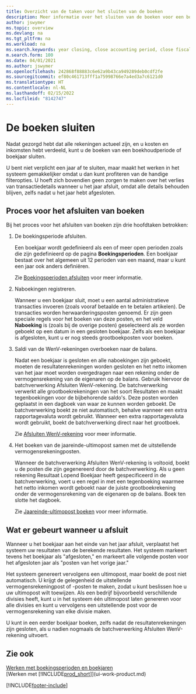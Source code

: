 ```yaml
---
title: Overzicht van de taken voor het sluiten van de boeken
description: Meer informatie over het sluiten van de boeken voor een boekjaar of -periode, en wat er gebeurt nadat u het jaareinde hebt afgesloten.
author: jswymer
ms.topic: overview
ms.devlang: na
ms.tgt_pltfrm: na
ms.workload: na
ms.search.keywords: year closing, close accounting period, close fiscal year, bank account detailed trial balance
m.search.form: 100
ms.date: 04/01/2021
ms.author: jswymer
ms.openlocfilehash: 242868f88883c6e62a9b43ca949289deb0cdf2fe
ms.sourcegitcommit: ef80c461713fff1a75998766e7a4ed3a7c6121d0
ms.translationtype: HT
ms.contentlocale: nl-NL
ms.lasthandoff: 02/15/2022
ms.locfileid: "8142747"
---
```

# <a name="closing-the-books"></a>De boeken sluiten
Nadat gezorgd hebt dat alle rekeningen actueel zijn, en u kosten en inkomsten hebt verdeeld, kunt u de boeken van een boekhoudperiode of boekjaar sluiten.

U bent niet verplicht een jaar af te sluiten, maar maakt het werken in het systeem gemakkelijker omdat u dan kunt profiteren van de handige filteropties. U hoeft zich bovendien geen zorgen te maken over het verlies van transactiedetails wanneer u het jaar afsluit, omdat alle details behouden blijven, zelfs nadat u het jaar hebt afgesloten.

## <a name="closing-book-process"></a>Proces voor het afsluiten van boeken
Bij het proces voor het afsluiten van boeken zijn drie hoofdtaken betrokken:

1. De boekingsperiode afsluiten.

    Een boekjaar wordt gedefinieerd als een of meer open perioden zoals die zijn gedefinieerd op de pagina **Boekingsperioden**. Een boekjaar bestaat over het algemeen uit 12 perioden van een maand, maar u kunt een jaar ook anders definiëren.

    Zie [Boekingsperioden afsluiten](year-close-account-periods.md) voor meer informatie.
2. Naboekingen registreren.

    Wanneer u een boekjaar sluit, moet u een aantal administratieve transacties invoeren (zoals vooraf betaalde en te betalen artikelen). De transacties worden herwaarderingsposten genoemd. Er zijn geen speciale regels voor het boeken van deze posten, en het veld **Naboeking** is (zoals bij de overige posten) geselecteerd als ze worden geboekt op een datum in een gesloten boekjaar. Zelfs als een boekjaar is afgesloten, kunt u er nog steeds grootboekposten voor boeken.
3. Saldi van de WenV-rekeningen overboeken naar de balans.

    Nadat een boekjaar is gesloten en alle naboekingen zijn geboekt, moeten de resultatenrekeningen worden gesloten en het netto inkomen van het jaar moet worden overgedragen naar een rekening onder de vermogensrekening van de eigenaren op de balans. Gebruik hiervoor de batchverwerking Afsluiten WenV-rekening. De batchverwerking verwerkt alle grootboekrekeningen van het soort Resultaten en maakt tegenboekingen voor de bijbehorende saldo's. Deze posten worden geplaatst in een dagboek van waar ze kunnen worden geboekt. De batchverwerking boekt ze niet automatisch, behalve wanneer een extra rapportagevaluta wordt gebruikt. Wanneer een extra rapportagevaluta wordt gebruikt, boekt de batchverwerking direct naar het grootboek.

    Zie [Afsluiten WenV-rekening](year-close-income-statement.md) voor meer informatie.
4. Het boeken van de jaareinde-ultimopost samen met de uitstellende vermogensrekeningposten.

    Wanneer de batchverwerking Afsluiten WenV-rekening is voltooid, boekt u de posten die zijn gegenereerd door de batchverwerking. Als u geen rekening Resultaat Lopend Boekjaar heeft gespecificeerd in de batchverwerking, voert u een regel in met een tegenboeking waarmee het netto inkomen wordt geboekt naar de juiste grootboekrekening onder de vermogensrekening van de eigenaren op de balans. Boek ten slotte het dagboek.

    Zie [Jaareinde-ultimopost boeken](year-how-post-year-end-close-entry.md) voor meer informatie.

## <a name="what-happens-when-you-close"></a>Wat er gebeurt wanneer u afsluit
Wanneer u het boekjaar aan het einde van het jaar afsluit, verplaatst het systeem uw resultaten van de berekende resultaten. Het systeem markeert tevens het boekjaar als "afgesloten," en markeert alle volgende posten voor het afgesloten jaar als "posten van het vorige jaar."

Het systeem genereert vervolgens een ultimopost, maar boekt de post niet automatisch. U krijgt de gelegenheid de uitstellende vermogensrekeningpost of -posten te maken, zodat u kunt beslissen hoe u uw ultimopost wilt toewijzen. Als een bedrijf bijvoorbeeld verschillende divisies heeft, kunt u in het systeem één ultimopost laten genereren voor alle divisies en kunt u vervolgens een uitstellende post voor de vermogensrekening van elke divisie maken.

U kunt in een eerder boekjaar boeken, zelfs nadat de resultatenrekeningen zijn gesloten, als u nadien nogmaals de batchverwerking Afsluiten WenV-rekening uitvoert.

## <a name="see-also"></a>Zie ook

[Werken met boekingsperioden en boekjaren](finance-accounting-periods-and-fiscal-years.md)  
[Werken met [!INCLUDE[prod_short](includes/prod_short.md)]](ui-work-product.md)


[!INCLUDE[footer-include](includes/footer-banner.md)]